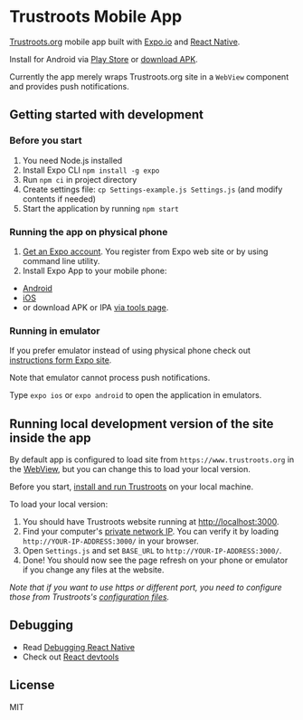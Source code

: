 # Trustroots Mobile App

[Trustroots.org](https://www.trustroots.org) mobile app built with [Expo.io](https://expo.io) and [React Native](https://facebook.github.io/react-native/).

Install for Android via [Play Store](http://android.trustroots.org) or [download APK](http://apk.trustroots.org).

Currently the app merely wraps Trustroots.org site in a `WebView` component and provides push notifications.

## Getting started with development

### Before you start
1. You need Node.js installed
1. Install Expo CLI `npm install -g expo`
1. Run `npm ci` in project directory
1. Create settings file: `cp Settings-example.js Settings.js` (and modify contents if needed)
1. Start the application by running `npm start`

### Running the app on physical phone

1. [Get an Expo account](https://expo.io/signup). You register from Expo web site or by using command line utility.
1. Install Expo App to your mobile phone:
  - [Android](https://play.google.com/store/apps/details?id=host.exp.exponent)
  - [iOS](https://itunes.apple.com/app/apple-store/id982107779)
  - or download APK or IPA [via tools page](https://expo.io/tools).

### Running in emulator
If you prefer emulator instead of using physical phone check out [instructions form Expo site](https://docs.expo.io/versions/latest/introduction/installation.html#mobile-client-expo-for-ios-and-android).

Note that emulator cannot process push notifications.

Type `expo ios` or `expo android` to open the application in emulators.

## Running local development version of the site inside the app

By default app is configured to load site from `https://www.trustroots.org` in the [WebView](https://facebook.github.io/react-native/docs/webview.html), but you can change this to load your local version.

Before you start, [install and run Trustroots](https://github.com/trustroots/trustroots) on your local machine.

To load your local version:
1. You should have Trustroots website running at [http://localhost:3000](http://localhost:3000).
1. Find your computer's [private network IP](https://www.wikihow.com/Find-the-IP-Address-of-Your-PC). You can verify it by loading `http://YOUR-IP-ADDRESS:3000/` in your browser.
1. Open `Settings.js` and set `BASE_URL` to `http://YOUR-IP-ADDRESS:3000/`.
1. Done! You should now see the page refresh on your phone or emulator if you change any files at the website.

_Note that if you want to use https or different port, you need to configure those from Trustroots's [configuration files](https://github.com/Trustroots/trustroots/tree/master/config/env)._

## Debugging

- Read [Debugging React Native](https://facebook.github.io/react-native/docs/debugging.html)
- Check out [React devtools](https://github.com/facebook/react-devtools)

## License
MIT
